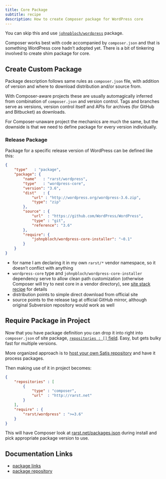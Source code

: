 ```yaml
---
title: Core Package
subtitle: recipe
description: How to create Composer package for WordPress core
---
```


<div class="alert alert-info text-center">You can skip this and use <a href="https://packagist.org/packages/johnpbloch/wordpress"><code>johnpbloch/wordpress</code></a> package.</div>

Composer works best with code accompanied by `composer.json` and that is something WordPress core hadn’t adopted yet. There is a bit of tinkering involved to create shim package for core.

## Create Custom Package

Package description follows same rules as `composer.json` file, with addition of version and where to download distribution and/or source from.

With Composer-aware projects these are usually automagically inferred from combination of `composer.json` and version control. Tags and branches serve as versions, version control itself and APIs for archives (for GitHub and Bitbucket) as downloads.

For Composer-unaware project the mechanics are much the same, but the downside is that we need to define package for every version individually.

### Release Package

Package for a specific release version of WordPress can be defined like this:

```json
{
    "type"   : "package",
    "package": {
        "name"   : "rarst/wordpress",
        "type"   : "wordpress-core",
        "version": "3.6",
        "dist"   : {
            "url" : "http://wordpress.org/wordpress-3.6.zip",
            "type": "zip"
        },
        "source" : {
            "url"  : "https://github.com/WordPress/WordPress",
            "type" : "git",
            "reference": "3.6"
        },
        "require": {
            "johnpbloch/wordpress-core-installer": "~0.1"
        }
    }
}
```

 - for name I am declaring it in my own `rarst/*` vendor namespace, so it doesn’t conflict with anything
 - `wordpress-core` type and `johnpbloch/wordpress-core-installer` dependency serve to allow clean path customization (otherwise Composer will try to nest core in a vendor directory), see [site stack recipe](/recipe/site-stack) for details
 - distribution points to simple direct download from official site
 - source points to the release tag at official GitHub mirror, although original Subversion repository would work as well

## Require Package in Project

Now that you have package definition you can drop it into right into `composer.json` of site package, [`repositories : []` field](https://getcomposer.org/doc/04-schema.md#repositories). Easy, but gets bulky fast for multiple versions.

More organized approach is to [host your own Satis repository](https://getcomposer.org/doc/articles/handling-private-packages-with-satis.md) and have it process packages.

Then making use of it in project becomes:

```json
{
    "repositories" : [
        {
            "type" : "composer",
            "url"  : "http://rarst.net"
        }
    ],
    "require" : {
        "rarst/wordpress" : ">=3.6"
    }
}
```

This will have Composer look at [rarst.net/packages.json](https://www.rarst.net/packages.json) during install and pick appropriate package version to use.

## Documentation Links
 
- [package links](https://getcomposer.org/doc/04-schema.md#package-links) 
- [package repository](https://getcomposer.org/doc/05-repositories.md#package-2)